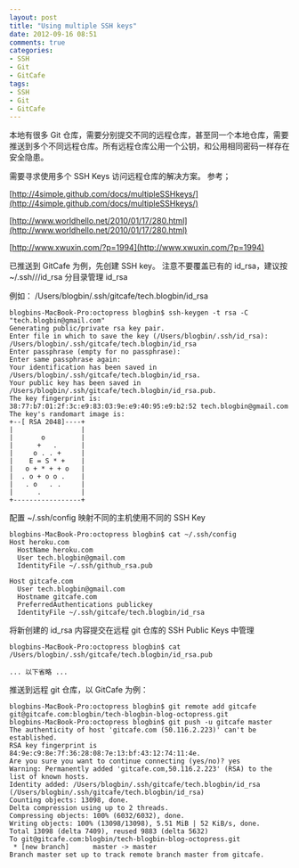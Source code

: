 ```yaml
---
layout: post
title: "Using multiple SSH keys"
date: 2012-09-16 08:51
comments: true
categories:
- SSH
- Git
- GitCafe 
tags:
- SSH
- Git
- GitCafe 
---
```


本地有很多 Git 仓库，需要分别提交不同的远程仓库，甚至同一个本地仓库，需要推送到多个不同远程仓库。所有远程仓库公用一个公钥，和公用相同密码一样存在安全隐患。

需要寻求使用多个 SSH Keys 访问远程仓库的解决方案。
参考；

[http://4simple.github.com/docs/multipleSSHkeys/](http://4simple.github.com/docs/multipleSSHkeys/)

[http://www.worldhello.net/2010/01/17/280.html](http://www.worldhello.net/2010/01/17/280.html)

[http://www.xwuxin.com/?p=1994](http://www.xwuxin.com/?p=1994)


已推送到 GitCafe 为例，先创建 SSH key。
注意不要覆盖已有的 id_rsa，建议按 ~/.ssh/<vendor>/<account>/id_rsa 分目录管理 id_rsa 

例如： /Users/blogbin/.ssh/gitcafe/tech.blogbin/id_rsa

<!--more-->

```
blogbins-MacBook-Pro:octopress blogbin$ ssh-keygen -t rsa -C "tech.blogbin@gmail.com"
Generating public/private rsa key pair.
Enter file in which to save the key (/Users/blogbin/.ssh/id_rsa): /Users/blogbin/.ssh/gitcafe/tech.blogbin/id_rsa
Enter passphrase (empty for no passphrase):
Enter same passphrase again:
Your identification has been saved in /Users/blogbin/.ssh/gitcafe/tech.blogbin/id_rsa.
Your public key has been saved in /Users/blogbin/.ssh/gitcafe/tech.blogbin/id_rsa.pub.
The key fingerprint is:
38:77:b7:01:2f:3c:e9:83:03:9e:e9:40:95:e9:b2:52 tech.blogbin@gmail.com
The key's randomart image is:
+--[ RSA 2048]----+
|                 |
|       o         |
|      +   .      |
|     o . . +     |
|    E = S * +    |
|   o + * + + o   |
|  . o + o o .    |
|   . o   . .     |
|      .          |
+-----------------+
```

配置 ~/.ssh/config 映射不同的主机使用不同的 SSH Key
```
blogbins-MacBook-Pro:octopress blogbin$ cat ~/.ssh/config
Host heroku.com
  HostName heroku.com
  User tech.blogbin@gmail.com
  IdentityFile ~/.ssh/github_rsa.pub

Host gitcafe.com
  User tech.blogbin@gmail.com
  Hostname gitcafe.com
  PreferredAuthentications publickey
  IdentityFile ~/.ssh/gitcafe/tech.blogbin/id_rsa
```

将新创建的 id_rsa 内容提交在远程 git 仓库的 SSH Public Keys 中管理
```
blogbins-MacBook-Pro:octopress blogbin$ cat  /Users/blogbin/.ssh/gitcafe/tech.blogbin/id_rsa.pub

... 以下省略 ...
```

推送到远程 git 仓库，以 GitCafe 为例：
```
blogbins-MacBook-Pro:octopress blogbin$ git remote add gitcafe git@gitcafe.com:blogbin/tech-blogbin-blog-octopress.git
blogbins-MacBook-Pro:octopress blogbin$ git push -u gitcafe master
The authenticity of host 'gitcafe.com (50.116.2.223)' can't be established.
RSA key fingerprint is 84:9e:c9:8e:7f:36:28:08:7e:13:bf:43:12:74:11:4e.
Are you sure you want to continue connecting (yes/no)? yes
Warning: Permanently added 'gitcafe.com,50.116.2.223' (RSA) to the list of known hosts.
Identity added: /Users/blogbin/.ssh/gitcafe/tech.blogbin/id_rsa (/Users/blogbin/.ssh/gitcafe/tech.blogbin/id_rsa)
Counting objects: 13098, done.
Delta compression using up to 2 threads.
Compressing objects: 100% (6032/6032), done.
Writing objects: 100% (13098/13098), 5.51 MiB | 52 KiB/s, done.
Total 13098 (delta 7409), reused 9883 (delta 5632)
To git@gitcafe.com:blogbin/tech-blogbin-blog-octopress.git
 * [new branch]      master -> master
Branch master set up to track remote branch master from gitcafe. 
```